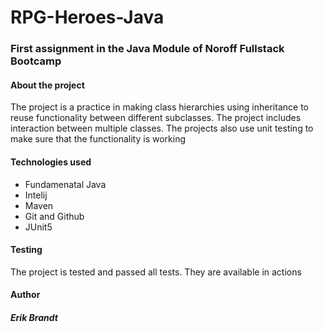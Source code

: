 # RPG-Heroes-Java

### First assignment in the Java Module of Noroff Fullstack Bootcamp

#### About the project

The project is a practice in making class hierarchies using inheritance to reuse functionality between different subclasses. 
The project includes interaction between multiple classes. 
The projects also use unit testing to make sure that the functionality is working

#### Technologies used

* Fundamenatal Java
* Intelij
* Maven
* Git and Github
* JUnit5

#### Testing
The project is tested and passed all tests. They are available in actions

#### Author
##### Erik Brandt
